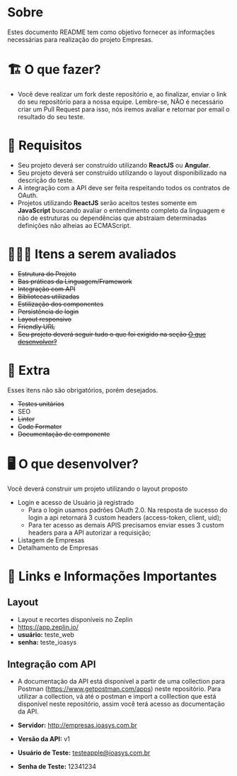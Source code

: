 # Sobre

Estes documento README tem como objetivo fornecer as informações necessárias para realização do projeto Empresas.

# 🏗 O que fazer?

- Você deve realizar um fork deste repositório e, ao finalizar, enviar o link do seu repositório para a nossa equipe. Lembre-se, NÃO é necessário criar um Pull Request para isso, nós iremos avaliar e retornar por email o resultado do seu teste.

# 🚨 Requisitos

- Seu projeto deverá ser construído utilizando **ReactJS** ou **Angular**.
- Seu projeto deverá ser construído utilizando o layout disponibilizado na descrição do teste.
- A integração com a API deve ser feita respeitando todos os contratos de OAuth.
- Projetos utilizando **ReactJS** serão aceitos testes somente em **JavaScript** buscando avaliar o entendimento completo da linguagem e não de estruturas ou dependências que abstraiam determinadas definições não alheias ao ECMAScript.

# 🕵🏻‍♂️ Itens a serem avaliados

- ~~Estrutura do Projeto~~
- ~~Bas práticas da Linguagem/Framework~~
- ~~Integração com API~~
- ~~Bibliotecas utilizadas~~
- ~~Estilização dos componentes~~
- ~~Persistência de login~~
- ~~Layout responsivo~~
- ~~Friendly URL~~
- ~~Seu projeto deverá seguir tudo o que foi exigido na seção [O que desenvolver?](##--o-que-desenvolver)~~

# 🎁 Extra

Esses itens não são obrigatórios, porém desejados.

- ~~Testes unitários~~
- SEO
- ~~Linter~~
- ~~Code Formater~~
- ~~Documentação de componente~~

# 🖥 O que desenvolver?

Você deverá construir um projeto utilizando o layout proposto

- Login e acesso de Usuário já registrado
  - Para o login usamos padrões OAuth 2.0. Na resposta de sucesso do login a api retornará 3 custom headers (access-token, client, uid);
  - Para ter acesso as demais APIS precisamos enviar esses 3 custom headers para a API autorizar a requisição;
- Listagem de Empresas
- Detalhamento de Empresas

# 🔗 Links e Informações Importantes

## Layout

- Layout e recortes disponíveis no Zeplin
- https://app.zeplin.io/
- **usuário:** teste_web
- **senha:** teste_ioasys

## Integração com API

- A documentação da API está disponível a partir de uma collection para Postman (https://www.getpostman.com/apps) neste repositório. Para utilizar a collection, vá até o postman e import a colllection que está disponível neste repositório, assim você terá acesso as documentação da API.

- **Servidor:** http://empresas.ioasys.com.br
- **Versão da API:** v1
- **Usuário de Teste:** testeapple@ioasys.com.br
- **Senha de Teste:** 12341234
